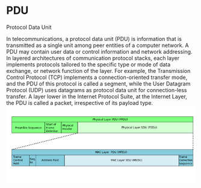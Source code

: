 # PDU


Protocol Data Unit

In telecommunications, a protocol data unit (PDU) is information that is
transmitted as a single unit among peer entities of a computer network.
A PDU may contain user data or control information and network
addressing. In layered architectures of communication protocol stacks,
each layer implements protocols tailored to the specific type or mode of
data exchange, or network function of the layer. For example, the
Transmission Control Protocol (TCP) implements a connection-oriented
transfer mode, and the PDU of this protocol is called a segment, while
the User Datagram Protocol (UDP) uses datagrams as protocol data unit
for connection-less transfer. A layer lower in the Internet Protocol
Suite, at the Internet Layer, the PDU is called a packet, irrespective
of its payload type.\
![](./images/15008770.png?width=480)

